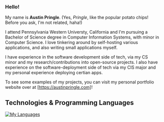 ### Hello!

My name is **Austin Pringle**. (Yes, _Pringle_, like the popular potato chips! Before you ask, I'm not related, haha!)

I attend Pennsylvania Western Universty, California and I'm pursuing a Bachelor of Science degree in Computer Information Systems, with minor in Computer Science. I love tinkering around by self-hosting various applications, and also writing small applications myself.

I have experience in the software development side of tech, via my CS minor and my research/contributions into open-source projects. I also have experience on the software-deployment side of tech via my CIS major and my personal experience deploying certian apps.

To see some examples of my projects, you can visit my personal portfolio website over at [https://austinpringle.com]!

## Technologies & Programming Languages 
[![My Languages](https://skillicons.dev/icons?i=bash,c,cpp,git,github,gitlab,gtk,js,linux,mysql,python,php,rust)](https://skillicons.dev)
